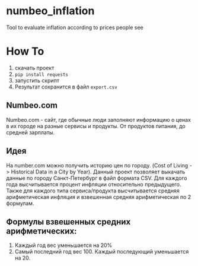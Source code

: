 # numbeo_inflation
Tool to evaluate inflation according to prices people see

# How To
1. скачать проект
2. `pip install requests`
3. запустить скрипт
4. Результат сохранится в файл `export.csv`

## Numbeo.com
Numbeo.com - сайт, где обычные люди заполняют информацию о ценах в их городе на разные сервисы и продукты. От продуктов питания, до средней зарплаты.

## Идея
На number.com можно получить историю цен по городу. (Cost of Living -> Historical Data in a City by Year). 
Данный проект позволяет выкачать данные по городу Санкт-Петербург в файл формата CSV.
Для каждого года высчитывается процент инфляции относительно предыдущего. Также для каждого типа сервиса/продукта высчитывается средняя арифметическая инфляция и взвешенная средняя арифметическая по 2 формулам. 

## Формулы взвешенных средних арифметических:
1. Каждый год вес уменьшается на 20%
2. Самый последний год вес 100. Каждый последующий уменьшается на 20.
